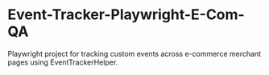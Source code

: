 # Event-Tracker-Playwright-E-Com-QA
Playwright project for tracking custom events across e-commerce merchant pages using EventTrackerHelper.
